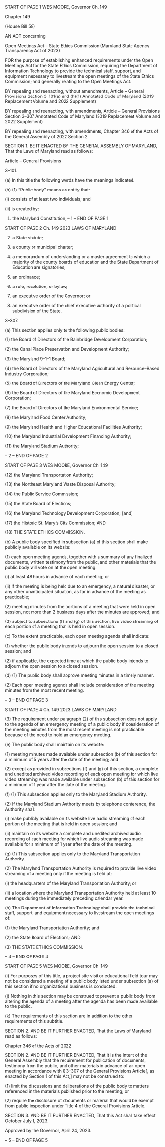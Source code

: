 START OF PAGE 1
WES MOORE, Governor Ch. 149

Chapter 149

(House Bill 58)

AN ACT concerning

Open Meetings Act – State Ethics Commission
(Maryland State Agency Transparency Act of 2023)

FOR the purpose of establishing enhanced requirements under the Open Meetings Act for
the State Ethics Commission; requiring the Department of Information Technology
to provide the technical staff, support, and equipment necessary to livestream the
open meetings of the State Ethics Commission; and generally relating to the Open
Meetings Act.

BY repealing and reenacting, without amendments,
Article – General Provisions
Section 3–101(a) and (h)(1)
Annotated Code of Maryland
(2019 Replacement Volume and 2022 Supplement)

BY repealing and reenacting, with amendments,
Article – General Provisions
Section 3–307
Annotated Code of Maryland
(2019 Replacement Volume and 2022 Supplement)

BY repealing and reenacting, with amendments,
Chapter 346 of the Acts of the General Assembly of 2022
Section 2

SECTION 1. BE IT ENACTED BY THE GENERAL ASSEMBLY OF MARYLAND,
That the Laws of Maryland read as follows:

Article – General Provisions

3–101.

(a) In this title the following words have the meanings indicated.

(h) (1) “Public body” means an entity that:

(i) consists of at least two individuals; and

(ii) is created by:

1. the Maryland Constitution;
– 1 –
END OF PAGE 1

START OF PAGE 2
Ch. 149 2023 LAWS OF MARYLAND

2. a State statute;

3. a county or municipal charter;

4. a memorandum of understanding or a master agreement
to which a majority of the county boards of education and the State Department of
Education are signatories;

5. an ordinance;

6. a rule, resolution, or bylaw;

7. an executive order of the Governor; or

8. an executive order of the chief executive authority of a
political subdivision of the State.

3–307.

(a) This section applies only to the following public bodies:

(1) the Board of Directors of the Bainbridge Development Corporation;

(2) the Canal Place Preservation and Development Authority;

(3) the Maryland 9–1–1 Board;

(4) the Board of Directors of the Maryland Agricultural and
Resource–Based Industry Corporation;

(5) the Board of Directors of the Maryland Clean Energy Center;

(6) the Board of Directors of the Maryland Economic Development
Corporation;

(7) the Board of Directors of the Maryland Environmental Service;

(8) the Maryland Food Center Authority;

(9) the Maryland Health and Higher Educational Facilities Authority;

(10) the Maryland Industrial Development Financing Authority;

(11) the Maryland Stadium Authority;

– 2 –
END OF PAGE 2

START OF PAGE 3
WES MOORE, Governor Ch. 149

(12) the Maryland Transportation Authority;

(13) the Northeast Maryland Waste Disposal Authority;

(14) the Public Service Commission;

(15) the State Board of Elections;

(16) the Maryland Technology Development Corporation; [and]

(17) the Historic St. Mary’s City Commission; AND

(18) THE STATE ETHICS COMMISSION.

(b) A public body specified in subsection (a) of this section shall make publicly
available on its website:

(1) each open meeting agenda, together with a summary of any finalized
documents, written testimony from the public, and other materials that the public body
will vote on at the open meeting:

(i) at least 48 hours in advance of each meeting; or

(ii) if the meeting is being held due to an emergency, a natural
disaster, or any other unanticipated situation, as far in advance of the meeting as
practicable;

(2) meeting minutes from the portions of a meeting that were held in open
session, not more than 2 business days after the minutes are approved; and

(3) subject to subsections (f) and (g) of this section, live video streaming of
each portion of a meeting that is held in open session.

(c) To the extent practicable, each open meeting agenda shall indicate:

(1) whether the public body intends to adjourn the open session to a closed
session; and

(2) if applicable, the expected time at which the public body intends to
adjourn the open session to a closed session.

(d) (1) The public body shall approve meeting minutes in a timely manner.

(2) Each open meeting agenda shall include consideration of the meeting
minutes from the most recent meeting.

– 3 –
END OF PAGE 3

START OF PAGE 4
Ch. 149 2023 LAWS OF MARYLAND

(3) The requirement under paragraph (2) of this subsection does not apply
to the agenda of an emergency meeting of a public body if consideration of the meeting
minutes from the most recent meeting is not practicable because of the need to hold an
emergency meeting.

(e) The public body shall maintain on its website:

(1) meeting minutes made available under subsection (b) of this section for
a minimum of 5 years after the date of the meeting; and

(2) except as provided in subsections (f) and (g) of this section, a complete
and unedited archived video recording of each open meeting for which live video streaming
was made available under subsection (b) of this section for a minimum of 1 year after the
date of the meeting.

(f) (1) This subsection applies only to the Maryland Stadium Authority.

(2) If the Maryland Stadium Authority meets by telephone conference, the
Authority shall:

(i) make publicly available on its website live audio streaming of
each portion of the meeting that is held in open session; and

(ii) maintain on its website a complete and unedited archived audio
recording of each meeting for which live audio streaming was made available for a
minimum of 1 year after the date of the meeting.

(g) (1) This subsection applies only to the Maryland Transportation Authority.

(2) The Maryland Transportation Authority is required to provide live
video streaming of a meeting only if the meeting is held at:

(i) the headquarters of the Maryland Transportation Authority; or

(ii) a location where the Maryland Transportation Authority held at
least 10 meetings during the immediately preceding calendar year.

(h) The Department of Information Technology shall provide the technical staff,
support, and equipment necessary to livestream the open meetings of:

(1) the Maryland Transportation Authority; ~~and~~

(2) the State Board of Elections; AND

(3) THE STATE ETHICS COMMISSION.

– 4 –
END OF PAGE 4

START OF PAGE 5
WES MOORE, Governor Ch. 149

(i) For purposes of this title, a project site visit or educational field tour may not
be considered a meeting of a public body listed under subsection (a) of this section if no
organizational business is conducted.

(j) Nothing in this section may be construed to prevent a public body from
altering the agenda of a meeting after the agenda has been made available to the public.

(k) The requirements of this section are in addition to the other requirements of
this subtitle.

SECTION 2. AND BE IT FURTHER ENACTED, That the Laws of Maryland read
as follows:

Chapter 346 of the Acts of 2022

SECTION 2. AND BE IT FURTHER ENACTED, That it is the intent of the General
Assembly that the requirement for publication of documents, testimony from the public,
and other materials in advance of an open meeting in accordance with § 3–307 of the
General Provisions Article[, as enacted by Section 1 of this Act,] may not be construed to:

(1) limit the discussions and deliberations of the public body to matters
referenced in the materials published prior to the meeting; or

(2) require the disclosure of documents or material that would be exempt
from public inspection under Title 4 of the General Provisions Article.

SECTION 3. AND BE IT FURTHER ENACTED, That this Act shall take effect
~~October~~ July 1, 2023.

Approved by the Governor, April 24, 2023.

– 5 –
END OF PAGE 5